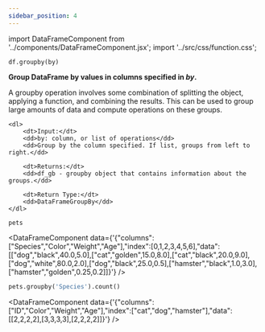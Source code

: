 ```yaml
---
sidebar_position: 4
---
```


import DataFrameComponent from '../components/DataFrameComponent.jsx';
import '../src/css/function.css';

<code>df.groupby(by)</code>

<div className='base'>
    <p><strong>Group DataFrame by values in columns specified in <em>by</em>.</strong></p>
    <p>A groupby operation involves some combination of splitting the object, applying a function, and combining the results.
    This can be used to group large amounts of data and compute operations on these groups.</p>

    <dl>
        <dt>Input:</dt>
        <dd>by: column, or list of operations</dd>
        <dd>Group by the column specified. If list, groups from left to right.</dd>

        <dt>Returns:</dt>
        <dd>df_gb - groupby object that contains information about the groups.</dd>

        <dt>Return Type:</dt>
        <dd>DataFrameGroupBy</dd>
    </dl>
</div>

```python3
pets
```

<DataFrameComponent data={'{"columns":["Species","Color","Weight","Age"],"index":[0,1,2,3,4,5,6],"data":[["dog","black",40.0,5.0],["cat","golden",15.0,8.0],["cat","black",20.0,9.0],["dog","white",80.0,2.0],["dog","black",25.0,0.5],["hamster","black",1.0,3.0],["hamster","golden",0.25,0.2]]}'} />

```python
pets.groupby('Species').count()
```

<DataFrameComponent data={'{"columns":["ID","Color","Weight","Age"],"index":["cat","dog","hamster"],"data":[[2,2,2,2],[3,3,3,3],[2,2,2,2]]}'} />

